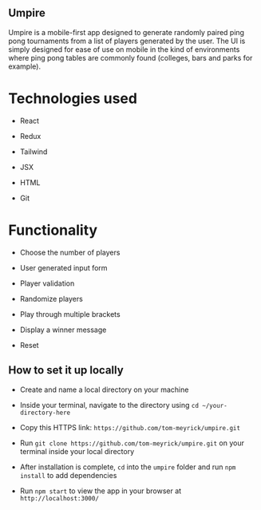 ## Umpire

Umpire is a mobile-first app designed to generate randomly paired ping pong tournaments from a list of players generated by the user. The UI is simply designed for ease of use on mobile in the kind of environments where ping pong tables are commonly found (colleges, bars and parks for example).  

# Technologies used  

- React

- Redux

- Tailwind

- JSX

- HTML 

- Git

# Functionality 


- Choose the number of players

- User generated input form

- Player validation

- Randomize players

- Play through multiple brackets

- Display a winner message 

- Reset

## How to set it up locally 

- Create and name a local directory on your machine

- Inside your terminal, navigate to the directory using `cd ~/your-directory-here`

- Copy this HTTPS link: `https://github.com/tom-meyrick/umpire.git`

- Run `git clone https://github.com/tom-meyrick/umpire.git` on your terminal inside your local directory 

- After installation is complete, `cd` into the `umpire` folder and run `npm install` to add dependencies  

- Run `npm start` to view the app in your browser at `http://localhost:3000/` 
